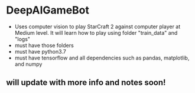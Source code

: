 # DeepAIGameBot
- Uses computer vision to play StarCraft 2 against computer player at Medium level. It will learn how to play using folder "train_data" and "logs"
- must have those folders
- must have python3.7
- must have tensorflow and all dependencies such as pandas, matplotlib, and numpy

## will update with more info and notes soon!
